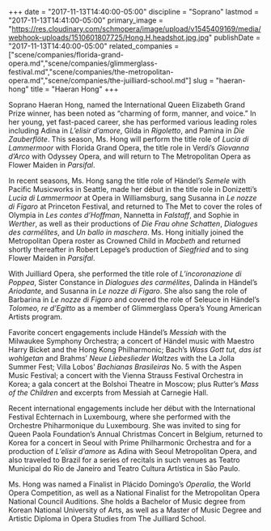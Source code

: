 +++
date = "2017-11-13T14:40:00-05:00"
discipline = "Soprano"
lastmod = "2017-11-13T14:41:00-05:00"
primary_image = "https://res.cloudinary.com/schmopera/image/upload/v1545409169/media/webhook-uploads/1510601807725/Hong.H.headshot.jpg.jpg"
publishDate = "2017-11-13T14:40:00-05:00"
related_companies = ["scene/companies/florida-grand-opera.md","scene/companies/glimmerglass-festival.md","scene/companies/the-metropolitan-opera.md","scene/companies/the-juilliard-school.md"]
slug = "haeran-hong"
title = "Haeran Hong"
+++

Soprano Haeran Hong, named the International Queen Elizabeth Grand Prize winner, has been noted as “charming of form, manner, and voice.” In her young, yet fast-paced career, she has performed various leading roles including Adina in *L’elisir d’amore*, Gilda in *Rigoletto*, and Pamina in *Die Zauberflöte*. This season, Ms. Hong will perform the title role of *Lucia di Lammermoor* with Florida Grand Opera, the title role in Verdi’s *Giovanna d’Arco* with Odyssey Opera, and will return to The Metropolitan Opera as Flower Maiden in *Parsifal*.

In recent seasons, Ms. Hong sang the title role of Händel’s *Semele* with Pacific Musicworks in Seattle, made her début in the title role in Donizetti’s *Lucia di Lammermoor* at Opera in Williamsburg, sang Susanna in *Le nozze di Figaro* at Princeton Festival, and returned to The Met to cover the roles of Olympia in *Les contes d’Hoffman*, Nannetta in *Falstaff*, and Sophie in *Werther*, as well as their productions of *Die Frau ohne Schatten*, *Dialogues des carmélites*, and *Un ballo in maschera*. Ms. Hong initially joined the Metropolitan Opera roster as Crowned Child in *Macbeth* and returned shortly thereafter in Robert Lepage’s production of *Siegfried* and to sing Flower Maiden in *Parsifal*.

With Juilliard Opera, she performed the title role of *L’incoronazione di Poppea*, Sister Constance in *Dialogues des carmélites*, Dalinda in Händel’s *Ariodante*, and Susanna in *Le nozze di Figaro*. She also sang the role of Barbarina in *Le nozze di Figaro* and covered the role of Seleuce in Händel’s *Tolomeo, re d’Egitto* as a member of Glimmerglass Opera’s Young American Artists program.

Favorite concert engagements include Händel’s *Messiah* with the Milwaukee Symphony Orchestra; a concert of Händel music with Maestro Harry Bicket and the Hong Kong Philharmonic; Bach’s *Wass Gott tut, das ist wohlgetan* and Brahms’ *Neue Liebeslieder Waltzes* with the La Jolla Summer Fest; Villa Lobos’ *Bachianas Brasileiras* No. 5 with the Aspen Music Festival; a concert with the Vienna Strauss Festival Orchestra in Korea; a gala concert at the Bolshoi Theatre in Moscow; plus Rutter’s *Mass of the Children* and excerpts from Messiah at Carnegie Hall. 

Recent international engagements include her début with the International Festival Echternach in Luxembourg, where she performed with the Orchestre Phiharmonique du Luxembourg. She was invited to sing for Queen Paola Foundation’s Annual Christmas Concert in Belgium, returned to Korea for a concert in Seoul with Prime Philharmonic Orchestra and for a production of *L’elisir d’amore* as Adina with Seoul Metropolitan Opera, and also traveled to Brazil for a series of recitals in such venues as Teatro Municipal do Rio de Janeiro and Teatro Cultura Artística in São Paulo.

Ms. Hong was named a Finalist in Plácido Domingo’s *Operalia*, the World Opera Competition, as well as a National Finalist for the Metropolitan Opera National Council Auditions. She holds a Bachelor of Music degree from Korean National University of Arts, as well as a Master of Music Degree and Artistic Diploma in Opera Studies from The Juilliard School.
